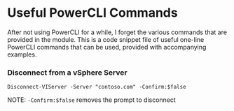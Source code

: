 # Useful PowerCLI Commands

After not using PowerCLI for a while, I forget the various commands that are provided in the module. This is a code snippet file of useful one-line PowerCLI commands that can be used, provided with accompanying examples.

### Disconnect from a vSphere Server

`Disconnect-VIServer -Server "contoso.com" -Confirm:$false`

NOTE: `-Confirm:$false` removes the prompt to disconnect

